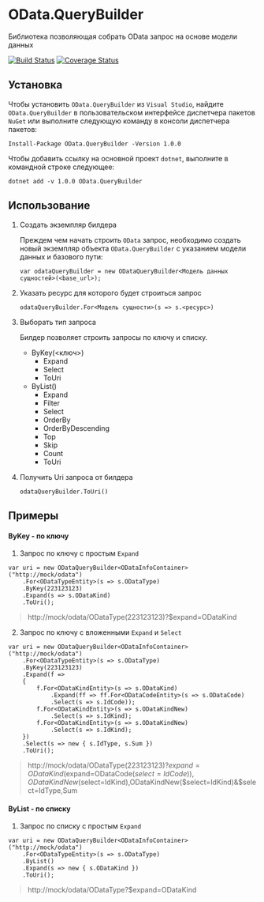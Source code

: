 # OData.QueryBuilder
Библиотека позволяющая собрать OData запрос на основе модели данных

[![Build Status](https://travis-ci.com/ZEXSM/OData.QueryBuilder.svg?branch=master)](https://travis-ci.com/ZEXSM/OData.QueryBuilder)
[![Coverage Status](https://coveralls.io/repos/github/ZEXSM/OData.QueryBuilder/badge.svg?branch=master)](https://coveralls.io/github/ZEXSM/OData.QueryBuilder?branch=master)

## Установка
Чтобы установить `OData.QueryBuilder` из `Visual Studio`, найдите `OData.QueryBuilder` в пользовательском интерфейсе диспетчера пакетов `NuGet` или выполните следующую команду в консоли диспетчера пакетов:
```
Install-Package OData.QueryBuilder -Version 1.0.0
```

Чтобы добавить ссылку на основной проект `dotnet`, выполните в командной строке следующее:

```
dotnet add -v 1.0.0 OData.QueryBuilder
```

## Использование

1. Создать экземпляр билдера

    Преждем чем начать строить `OData` запрос, необходимо создать новый экземпляр объекта `OData.QueryBuilder` с указанием модели данных и базового пути:

    ```charp
    var odataQueryBuilder = new ODataQueryBuilder<Модель данных сущностей>(<base_url>);
    ```

2. Указать ресурс для которого будет строиться запрос

    ```charp
    odataQueryBuilder.For<Модель сущности>(s => s.<ресурс>)
    ```

3. Выборать тип запроса

    Билдер позволяет строить запросы по ключу и списку.
    * ByKey(<ключ>)
      * Expand
      * Select
      * ToUri 
    * ByList()
      * Expand
      * Filter
      * Select
      * OrderBy
      * OrderByDescending
      * Top
      * Skip
      * Count
      * ToUri 
4. Получить Uri запроса от билдера
    ```charp
    odataQueryBuilder.ToUri()
    ```

## Примеры

#### ByKey - по ключу
1. Запрос по ключу с простым `Expand`
```charp
var uri = new ODataQueryBuilder<ODataInfoContainer>("http://mock/odata")
    .For<ODataTypeEntity>(s => s.ODataType)
    .ByKey(223123123)
    .Expand(s => s.ODataKind)
    .ToUri();
```
> http://mock/odata/ODataType(223123123)?$expand=ODataKind

2. Запрос по ключу с вложенными `Expand` и `Select`
```charp
var uri = new ODataQueryBuilder<ODataInfoContainer>("http://mock/odata")
    .For<ODataTypeEntity>(s => s.ODataType)
    .ByKey(223123123)
    .Expand(f =>
    {
        f.For<ODataKindEntity>(s => s.ODataKind)
            .Expand(ff => ff.For<ODataCodeEntity>(s => s.ODataCode)
            .Select(s => s.IdCode));
        f.For<ODataKindEntity>(s => s.ODataKindNew)
            .Select(s => s.IdKind);
        f.For<ODataKindEntity>(s => s.ODataKindNew)
            .Select(s => s.IdKind);
    })
    .Select(s => new { s.IdType, s.Sum })
    .ToUri();
```
> http://mock/odata/ODataType(223123123)?$expand=ODataKind($expand=ODataCode($select=IdCode)),ODataKindNew($select=IdKind),ODataKindNew($select=IdKind)&$select=IdType,Sum

#### ByList - по списку
1. Запрос по списку с простым `Expand`
```charp
var uri = new ODataQueryBuilder<ODataInfoContainer>("http://mock/odata")
    .For<ODataTypeEntity>(s => s.ODataType)
    .ByList()
    .Expand(s => new { s.ODataKind })
    .ToUri();
```
> http://mock/odata/ODataType?$expand=ODataKind
